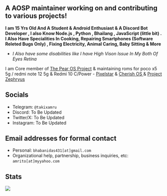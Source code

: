 A AOSP maintainer working on and contributing to various projects!
------------------------------------------------------------------------

**I am 15 Yrs Old And A Student & Android Enthusiast & A Discord Bot Developer , I also Know Node.js , Python , Bhailang , JavaScript (little bit) . I Also Have Specialities In Cooking, Repairing Smartphones (Software Releted Bugs Only) , Fixing Electricity, Animal Caring, Baby Sitting & More**

- _I Also have some disabilities like I have High Vison Issue In My Both Of Eyes Retina_ 

I am Core member of [The Pear OS Project](https://github.com/TeamPear-OS-Project) & maintaining roms for poco x5 5g / redmi note 12 5g & Redmi 10 C/Power - [Pixelstar](https://github.com/Project-PixelStar) & [Cherish OS ](https://github.com/elrant) & [Project Zephryus](https://github.com/Project-Zephyrus)

Socials 
--------

- Telegram: `@takixamru`
- Discord: To Be Updated
- Twitter/X: To Be Updated
- Instagram: To Be Updated
  
Email addresses for formal contact
----------------------------------

- Personal: `bhabanidas431[at]gmail.com` 
- Organizational help, partnership, business inquiries, etc: `amrito[at]myyahoo.com`

Stats
-----

<a href="https://github.com/amrito1">
  <img align="center" src="https://github-readme-stats-git-masterrstaa-rickstaa.vercel.app/api?username=amrito1&show_icons=true&theme=nord&include_all_commits=true" />
</a>
